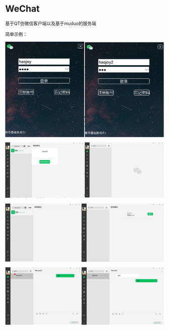 # WeChat
基于QT仿微信客户端以及基于muduo的服务端

简单示例：

![](assets/login.png)

![](assets/user1_add_friend.png)

![](assets/user2_accept.png)

![](assets/sendmsg.png)

